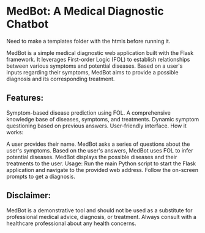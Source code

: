 # MedBot: A Medical Diagnostic Chatbot
Need to make a templates folder with the htmls before running it.

MedBot is a simple medical diagnostic web application built with the Flask framework. It leverages First-order Logic (FOL) to establish relationships between various symptoms and potential diseases. Based on a user's inputs regarding their symptoms, MedBot aims to provide a possible diagnosis and its corresponding treatment.

## Features:

Symptom-based disease prediction using FOL.
A comprehensive knowledge base of diseases, symptoms, and treatments.
Dynamic symptom questioning based on previous answers.
User-friendly interface.
How it works:

A user provides their name.
MedBot asks a series of questions about the user's symptoms.
Based on the user's answers, MedBot uses FOL to infer potential diseases.
MedBot displays the possible diseases and their treatments to the user.
Usage:
Run the main Python script to start the Flask application and navigate to the provided web address. Follow the on-screen prompts to get a diagnosis.

## Disclaimer:
MedBot is a demonstrative tool and should not be used as a substitute for professional medical advice, diagnosis, or treatment. Always consult with a healthcare professional about any health concerns.

